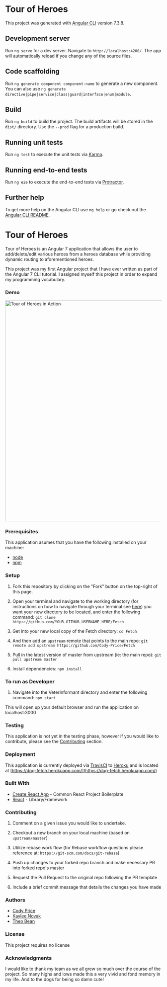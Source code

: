 # Tour of Heroes

This project was generated with [Angular CLI](https://github.com/angular/angular-cli) version 7.3.8.

## Development server

Run `ng serve` for a dev server. Navigate to `http://localhost:4200/`. The app will automatically reload if you change any of the source files.

## Code scaffolding

Run `ng generate component component-name` to generate a new component. You can also use `ng generate directive|pipe|service|class|guard|interface|enum|module`.

## Build

Run `ng build` to build the project. The build artifacts will be stored in the `dist/` directory. Use the `--prod` flag for a production build.

## Running unit tests

Run `ng test` to execute the unit tests via [Karma](https://karma-runner.github.io).

## Running end-to-end tests

Run `ng e2e` to execute the end-to-end tests via [Protractor](http://www.protractortest.org/).

## Further help

To get more help on the Angular CLI use `ng help` or go check out the [Angular CLI README](https://github.com/angular/angular-cli/blob/master/README.md).












# Tour of Heroes

Tour of Heroes is an Angular 7 application that allows the user to add/delete/edit various heroes from a heroes database while providing dynamic routing to aforementioned heroes.

This project was my first Angular project that I have ever written as part of the Angular 7 CLI tutorial. I assigned myself this project in order to expand my programming vocabulary.

### Demo

<img src="generated/images/guide/toh/toh-anim.gif" alt="Tour of Heroes in Action" width="563" height="711">

### Prerequisites

This application asumes that you have the following installed on your machine:

- [node](https://www.npmjs.com/get-npm)
- [npm](https://www.npmjs.com/get-npm)

### Setup

1. Fork this repository by clicking on the "Fork" button on the top-right of this page.

2. Open your terminal and navigate to the working directory (for instructions on how to navigate through your terminal see [here](https://ccrma.stanford.edu/guides/planetccrma/terminal.html)) you want your new directory to be located, and enter the following command:
`git clone https://github.com/YOUR_GITHUB_USERNAME_HERE/Fetch`

3. Get into your new local copy of the Fetch directory:
`cd Fetch`

4. And then add an `upstream` remote that points to the main repo:
`git remote add upstream https://github.com/Cody-Price/Fetch`

5. Pull in the latest version of master from upstream (ie: the main repo):
`git pull upstream master`

7. Install dependencies:
`npm install`

### To run as Developer

1. Navigate into the VeterInformant directory and enter the following command:
`npm start`

This will open up your default browser and run the application on localhost:3000

### Testing

This application is not yet in the testing phase, however if you would like to contribute, please see the <a href="#contributing">Contributing</a> section.

### Deployment

This application is currently deployed via [TravisCI](https://travis-ci.org/) to [Heroku](https://www.heroku.com/) and is located at [https://dog-fetch.herokuapp.com/](https://dog-fetch.herokuapp.com/)

### Built With

- [Create React App](https://github.com/facebook/create-react-app) - Common React Project Boilerplate
- [React](https://reactjs.org/) - Library/Framework

<p id="contributing"></p>

### Contributing

1. Comment on a given issue you would like to undertake.

2. Checkout a new branch on your local machine (based on `upstream/master`)

3. Utilize rebase work flow (for Rebase workflow questions please reference at: `https://git-scm.com/docs/git-rebase`)

4. Push up changes to your forked repo branch and make necessary PR into forked repo's master

5. Request the Pull Request to the original repo following the PR template

6. Include a brief commit message that details the changes you have made

### Authors

- [Cody Price](https://github.com/cody-price)
- [Kaylee Novak](https://github.com/kayleenovak)
- [Theo Bean](https://github.com/b3an5)

### License

This project requires no license

### Acknowledgments

I would like to thank my team as we all grew so much over the course of the project. So many highs and lows made this a very vivid and fond memory in my life. And to the dogs for being so damn cute!
